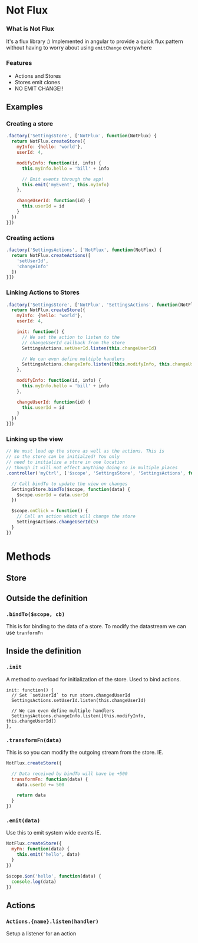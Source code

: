 Not Flux
===

### What is Not Flux
It's a flux library :) Implemented in angular to provide a quick flux pattern without having to worry about using `emitChange` everywhere


### Features

- Actions and Stores
- Stores emit clones
- NO EMIT CHANGE!!

## Examples

### Creating a store

```javascript
.factory('SettingsStore', ['NotFlux', function(NotFlux) {
  return NotFlux.createStore({
    myInfo: {hello: 'world'},
    userId: 4,

    modifyInfo: function(id, info) {
      this.myInfo.hello = 'bill' + info

      // Emit events through the app!
      this.emit('myEvent', this.myInfo)
    },

    changeUserId: function(id) {
      this.userId = id
    }
  })
}])
```

### Creating actions
```javascript
.factory('SettingsActions', ['NotFlux', function(NotFlux) {
  return NotFlux.createActions([
    'setUserId',
    'changeInfo'
  ])
}])
```

### Linking Actions to Stores
```javascript
.factory('SettingsStore', ['NotFlux', 'SettingsActions', function(NotFlux, SettingsActions) {
  return NotFlux.createStore({
    myInfo: {hello: 'world'},
    userId: 4,

    init: function() {
      // We set the action to listen to the
      // changeUserId callback from the store
      SettingsActions.setUserId.listen(this.changeUserId)

      // We can even define multiple handlers
      SettingsActions.changeInfo.listen([this.modifyInfo, this.changeUserId])
    },

    modifyInfo: function(id, info) {
      this.myInfo.hello = 'bill' + info
    },

    changeUserId: function(id) {
      this.userId = id
    }
  })
}])
```

### Linking up the view
```javascript
// We must load up the store as well as the actions. This is
// so the store can be initialzed! You only
// need to initialize a store in one location
// though it will not effect anything doing so in multiple places
.controller('myCtrl', ['$scope', 'SettingsStore', 'SettingsActions', function($scope, SettingsStore, SettingsActions) {

  // Call bindTo to update the view on changes
  SettingsStore.bindTo($scope, function(data) {
    $scope.userId = data.userId
  })

  $scope.onClick = function() {
    // Call an action which will change the store
    SettingsActions.changeUserId(5)
  }
})
```



# Methods

## Store
## Outside the definition
### `.bindTo($scope, cb)`
This is for binding to the data of a store. To modify the datastream we can use `tranformFn`

## Inside the definition
### `.init`
A method to overload for initialization of the store. Used to bind actions.
```
init: function() {
  // Set `setUserId` to run store.changedUserId 
  SettingsActions.setUserId.listen(this.changeUserId)

  // We can even define multiple handlers
  SettingsActions.changeInfo.listen([this.modifyInfo, this.changeUserId])
},
```
### `.transformFn(data)`
This is so you can modify the outgoing stream from the store.
IE.
```javascript
NotFlux.createStore({

  // Data received by bindTo will have be +500
  transformFn: function(data) {
    data.userId += 500

    return data
  }
})
```

### `.emit(data)`
Use this to emit system wide events
IE.
```javascript
NotFlux.createStore({
  myFn: function(data) {
    this.emit('hello', data)
  }
})

$scope.$on('hello', function(data) {
  console.log(data)
})
```

## Actions
### `Actions.{name}.listen(handler)`
Setup a listener for an action
